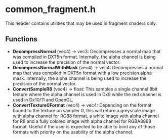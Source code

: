 
# common_fragment.h

This header contains utilities that may be used in fragment shaders only.

## Functions
* **DecompressNormal** (vec4) -> vec3: Decompresses a normal map that was compiled in DXT5n format. Internally, the alpha channel is being used to increase the precision of the normal vector.
* **DecompressNormalWithMask** (vec4) -> vec4: Decompresses a normal map that was compiled in DXT5n format with a low precision alpha mask. Internally, the alpha channel is being used to increase the precision of the normal vector.
* **ConvertSampleR8** (vec4) -> float: This samples a single channel 8bit texture where the alpha channel is used in Dx9 while the red channel is used in Dx10/11 and OpenGL.
* **ConvertTexture0Format** (vec4) -> vec4: Depending on the format bound to the texture on sampler 0, this will return a greyscale image with alpha channel for RG88 format, a white image with alpha channel for R8 and a fully colored image with alpha channel for RGBA8888 format. Useful if the user is expected to be able to bind any of those formats with priority on the usability of the alpha channel.
